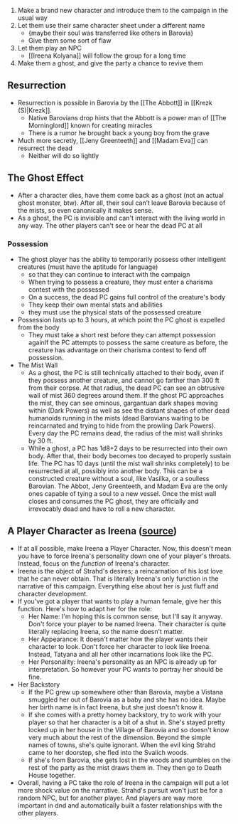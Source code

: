 1. Make a brand new character and introduce them to the campaign in the usual way
2. Let them use their same character sheet under a different name
	- {maybe their soul was transferred like others in Barovia}
	- Give them some sort of flaw
3. Let them play an NPC
	- [[Ireena Kolyana]] will follow the group for a long time
4. Make them a ghost, and give the party a chance to revive them

## Resurrection
- Resurrection is possible in Barovia by the [[The Abbott]] in [[Krezk (S)|Krezk]].
	- Native Barovians drop hints that the Abbott is a power man of [[The Morninglord]] known for creating miracles
	- There is a rumor he brought back a young boy from the grave
- Much more secretly, [[Jeny Greenteeth]] and [[Madam Eva]] can resurrect the dead
	- Neither will do so lightly

## The Ghost Effect
- After a character dies, have them come back as a ghost (not an actual ghost monster, btw). After all, their soul can’t leave Barovia because of the mists, so even canonically it makes sense.
- As a ghost, the PC is invisible and can't interact with the living world in any way. The other players can't see or hear the dead PC at all

### Possession
- The ghost player has the ability to temporarily possess other intelligent creatures (must have the aptitude for language)
	- so that they can continue to interact with the campaign
	- When trying to possess a creature, they must enter a charisma contest with the possessed
	- On a success, the dead PC gains full control of the creature's body
	- They keep their own mental stats and abilities
	- they must use the physical stats of the possessed creature
- Possession lasts up to 3 hours, at which point the PC ghost is expelled from the body
	- They must take a short rest before they can attempt possession againIf the PC attempts to possess the same creature as before, the creature has advantage on their charisma contest to fend off possession.
- The Mist Wall
    - As a ghost, the PC is still technically attached to their body, even if they possess another creature, and cannot go farther than 300 ft from their corpse. At that radius, the dead PC can see an obtrusive wall of mist 360 degrees around them. If the ghost PC approaches the mist, they can see ominous, gargantuan dark shapes moving within (Dark Powers) as well as see the distant shapes of other dead humanoids running in the mists (dead Barovians waiting to be reincarnated and trying to hide from the prowling Dark Powers). Every day the PC remains dead, the radius of the mist wall shrinks by 30 ft.
    - While a ghost, a PC has 1d8+2 days to be resurrected into their own body. After that, their body becomes too decayed to properly sustain life. The PC has 10 days (until the mist wall shrinks completely) to be resurrected at all, possibly into another body. This can be a constructed creature without a soul, like Vasilka, or a soulless Barovian. The Abbot, Jeny Greenteeth, and Madam Eva are the only ones capable of tying a soul to a new vessel. Once the mist wall closes and consumes the PC ghost, they are officially and irrevocably dead and have to roll a new character.

## A Player Character as Ireena ([source](https://www.reddit.com/r/CurseofStrahd/comments/8xu9lo/fleshing_out_curse_of_strahd_the_village_of/))
- If at all possible, make Ireena a Player Character. Now, this doesn't mean you have to force Ireena's personality down one of your player's throats. Instead, focus on the _function_ of Ireena's character.
- Ireena is the object of Strahd's desires; a reincarnation of his lost love that he can never obtain. That is literally Ireena's only function in the narrative of this campaign. Everything else about her is just fluff and character development.
- If you've got a player that wants to play a human female, give her this function. Here's how to adapt her for the role:
    - Her Name: I'm hoping this is common sense, but I'll say it anyway. Don't force your player to be named Ireena. Their character is quite literally replacing Ireena, so the name doesn't matter.
    - Her Appearance: It doesn't matter how the player wants their character to look. Don't force her character to look like Ireena. Instead, Tatyana and all her other incarnations look like the PC.
    - Her Personality: Ireena's personality as an NPC is already up for interpretation. So however your PC wants to portray her should be fine.
- Her Backstory
    - If the PC grew up somewhere other than Barovia, maybe a Vistana smuggled her out of Barovia as a baby and she has no idea. Maybe her birth name is in fact Ireena, but she just doesn't know it.
    - If she comes with a pretty homey backstory, try to work with your player so that her character is a bit of a shut in. She's stayed pretty locked up in her house in the Village of Barovia and so doesn't know very much about the rest of the dimension. Beyond the simple names of towns, she's quite ignorant. When the evil king Strahd came to her doorstep, she fled into the Svalich woods.
    - If she's from Barovia, she gets lost in the woods and stumbles on the rest of the party as the mist draws them in. They then go to Death House together.
- Overall, having a PC take the role of Ireena in the campaign will put a lot more shock value on the narrative. Strahd's pursuit won't just be for a random NPC, but for another player. And players are way more important in dnd and automatically built a faster relationships with the other players.